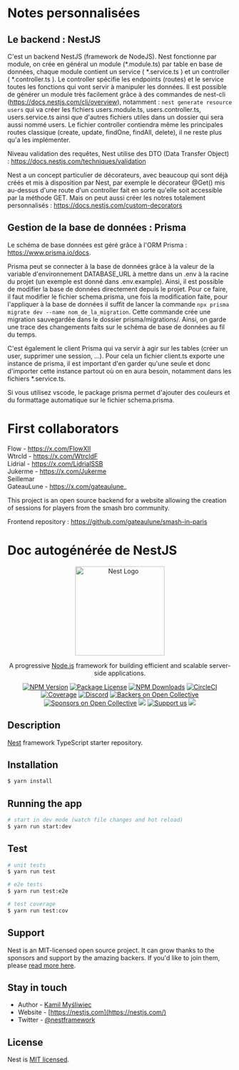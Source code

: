 # Notes personnalisées

## Le backend : NestJS 

C'est un backend NestJS (framework de NodeJS).
Nest fonctionne par module, on crée en général un module (*.module.ts) par table en base de données, chaque module contient un service ( *.service.ts ) et un controller ( *.controller.ts ). Le controller spécifie les endpoints (routes) et le service toutes les fonctions qui vont servir à manipuler les données.
Il est possible de générer un module très facilement grâce à des commandes de nest-cli (https://docs.nestjs.com/cli/overview), notamment : `nest generate resource users` qui va créer les fichiers users.module.ts, users.controller.ts, users.service.ts ainsi que d'autres fichiers utiles dans un dossier qui sera aussi nommé users. Le fichier controller contiendra même les principales routes classique (create, update, findOne, findAll, delete), il ne reste plus qu'a les implémenter.

Niveau validation des requêtes, Nest utilise des DTO (Data Transfer Object) : https://docs.nestjs.com/techniques/validation

Nest a un concept particulier de décorateurs, avec beaucoup qui sont déjà créés et mis à disposition par Nest, par exemple le décorateur @Get() mis au-dessus d'une route d'un controller fait en sorte qu'elle soit accessible par la méthode GET. Mais on peut aussi créer les notres totalement personnalisés : https://docs.nestjs.com/custom-decorators

## Gestion de la base de données : Prisma

Le schéma de base données est géré grâce à l'ORM Prisma : https://www.prisma.io/docs.

Prisma peut se connecter à la base de données grâce à la valeur de la variable d'environnement DATABASE_URL à mettre dans un .env à la racine du projet (un exemple est donné dans .env.example).
Ainsi, il est possible de modifier la base de données directement depuis le projet. Pour ce faire, il faut modifier le fichier schema.prisma, une fois la modification faite, pour l'appliquer à la base de données il suffit de lancer la commande `npx prisma migrate dev --name nom_de_la_migration`. Cette commande crée une migration sauvegardée dans le dossier prisma/migrations/. Ainsi, on garde une trace des changements faits sur le schéma de base de données au fil du temps.

C'est également le client Prisma qui va servir à agir sur les tables (créer un user, supprimer une session, ...). Pour cela un fichier client.ts exporte une instance de prisma, il est important d'en garder qu'une seule et donc d'importer cette instance partout où on en aura besoin, notamment dans les fichiers *.service.ts.

Si vous utilisez vscode, le package prisma permet d'ajouter des couleurs et du formattage automatique sur le fichier schema.prisma.

# First collaborators

Flow - https://x.com/FlowXII  
Wtrcld - https://x.com/WtrcldF  
Lidrial - https://x.com/LidrialSSB  
Jukerme - https://x.com/Jukerme  
Seillemar  
GateauLune - https://x.com/gateaulune_  

This project is an open source backend for a website allowing the creation of sessions for players from the smash bro community.

Frontend repository : https://github.com/gateaulune/smash-in-paris

# Doc autogénérée de NestJS

<p align="center">
  <a href="http://nestjs.com/" target="blank"><img src="https://nestjs.com/img/logo-small.svg" width="200" alt="Nest Logo" /></a>
</p>

[circleci-image]: https://img.shields.io/circleci/build/github/nestjs/nest/master?token=abc123def456
[circleci-url]: https://circleci.com/gh/nestjs/nest

  <p align="center">A progressive <a href="http://nodejs.org" target="_blank">Node.js</a> framework for building efficient and scalable server-side applications.</p>
    <p align="center">
<a href="https://www.npmjs.com/~nestjscore" target="_blank"><img src="https://img.shields.io/npm/v/@nestjs/core.svg" alt="NPM Version" /></a>
<a href="https://www.npmjs.com/~nestjscore" target="_blank"><img src="https://img.shields.io/npm/l/@nestjs/core.svg" alt="Package License" /></a>
<a href="https://www.npmjs.com/~nestjscore" target="_blank"><img src="https://img.shields.io/npm/dm/@nestjs/common.svg" alt="NPM Downloads" /></a>
<a href="https://circleci.com/gh/nestjs/nest" target="_blank"><img src="https://img.shields.io/circleci/build/github/nestjs/nest/master" alt="CircleCI" /></a>
<a href="https://coveralls.io/github/nestjs/nest?branch=master" target="_blank"><img src="https://coveralls.io/repos/github/nestjs/nest/badge.svg?branch=master#9" alt="Coverage" /></a>
<a href="https://discord.gg/G7Qnnhy" target="_blank"><img src="https://img.shields.io/badge/discord-online-brightgreen.svg" alt="Discord"/></a>
<a href="https://opencollective.com/nest#backer" target="_blank"><img src="https://opencollective.com/nest/backers/badge.svg" alt="Backers on Open Collective" /></a>
<a href="https://opencollective.com/nest#sponsor" target="_blank"><img src="https://opencollective.com/nest/sponsors/badge.svg" alt="Sponsors on Open Collective" /></a>
  <a href="https://paypal.me/kamilmysliwiec" target="_blank"><img src="https://img.shields.io/badge/Donate-PayPal-ff3f59.svg"/></a>
    <a href="https://opencollective.com/nest#sponsor"  target="_blank"><img src="https://img.shields.io/badge/Support%20us-Open%20Collective-41B883.svg" alt="Support us"></a>
  <a href="https://twitter.com/nestframework" target="_blank"><img src="https://img.shields.io/twitter/follow/nestframework.svg?style=social&label=Follow"></a>
</p>
  <!--[![Backers on Open Collective](https://opencollective.com/nest/backers/badge.svg)](https://opencollective.com/nest#backer)
  [![Sponsors on Open Collective](https://opencollective.com/nest/sponsors/badge.svg)](https://opencollective.com/nest#sponsor)-->

## Description

[Nest](https://github.com/nestjs/nest) framework TypeScript starter repository.

## Installation

```bash
$ yarn install
```

## Running the app

```bash
# start in dev mode (watch file changes and hot reload)
$ yarn run start:dev
```

## Test

```bash
# unit tests
$ yarn run test

# e2e tests
$ yarn run test:e2e

# test coverage
$ yarn run test:cov
```

## Support

Nest is an MIT-licensed open source project. It can grow thanks to the sponsors and support by the amazing backers. If you'd like to join them, please [read more here](https://docs.nestjs.com/support).

## Stay in touch

- Author - [Kamil Myśliwiec](https://kamilmysliwiec.com)
- Website - [https://nestjs.com](https://nestjs.com/)
- Twitter - [@nestframework](https://twitter.com/nestframework)

## License

Nest is [MIT licensed](LICENSE).
